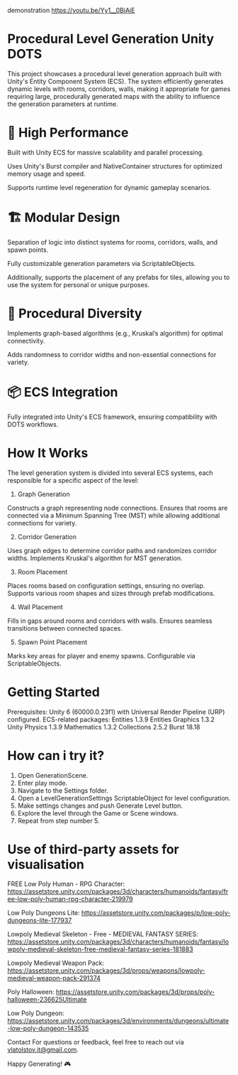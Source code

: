 demonstration https://youtu.be/Yy1__0BiAiE

# Procedural Level Generation Unity DOTS
This project showcases a procedural level generation approach built with Unity's Entity Component System (ECS). The system efficiently generates dynamic levels with rooms, corridors, walls, making it appropriate for games requiring large, procedurally generated maps with the ability to influence the generation parameters at runtime.


# 🚀 High Performance

Built with Unity ECS for massive scalability and parallel processing.

Uses Unity's Burst compiler and NativeContainer structures for optimized memory usage and speed. 

Supports runtime level regeneration for dynamic gameplay scenarios.

# 🏗 Modular Design

Separation of logic into distinct systems for rooms, corridors, walls, and spawn points.

Fully customizable generation parameters via ScriptableObjects. 

Additionally, supports the placement of any prefabs for tiles, allowing you to use the system for personal or unique purposes.

# 🔄 Procedural Diversity

Implements graph-based algorithms (e.g., Kruskal’s algorithm) for optimal connectivity.

Adds randomness to corridor widths and non-essential connections for variety.

# 📦 ECS Integration

Fully integrated into Unity's ECS framework, ensuring compatibility with DOTS workflows.




# How It Works

The level generation system is divided into several ECS systems, each responsible for a specific aspect of the level:

1. Graph Generation

Constructs a graph representing node connections.
Ensures that rooms are connected via a Minimum Spanning Tree (MST) while allowing additional connections for variety.

2. Corridor Generation

Uses graph edges to determine corridor paths and randomizes corridor widths.
Implements Kruskal's algorithm for MST generation.

3. Room Placement

Places rooms based on configuration settings, ensuring no overlap.
Supports various room shapes and sizes through prefab modifications.

4. Wall Placement

Fills in gaps around rooms and corridors with walls.
Ensures seamless transitions between connected spaces.

5. Spawn Point Placement

Marks key areas for player and enemy spawns.
Configurable via ScriptableObjects.

# Getting Started
Prerequisites:
Unity 6 (60000.0.23f1) with Universal Render Pipeline (URP) configured.
ECS-related packages:
Entities 1.3.9
Entities Graphics 1.3.2
Unity Physics 1.3.9
Mathematics 1.3.2
Collections 2.5.2
Burst 18.18

# How can i try it?
1. Open GenerationScene.
2. Enter play mode.
3. Navigate to the Settings folder.
4. Open a LevelGenerationSettings ScriptableObject for level configuration.
5. Make settings changes and push Generate Level button.
6. Explore the level through the Game or Scene windows.
7. Repeat from step number 5.

# Use of third-party assets for visualisation

FREE Low Poly Human - RPG Character: https://assetstore.unity.com/packages/3d/characters/humanoids/fantasy/free-low-poly-human-rpg-character-219979

Low Poly Dungeons Lite: https://assetstore.unity.com/packages/p/low-poly-dungeons-lite-177937

Lowpoly Medieval Skeleton - Free - MEDIEVAL FANTASY SERIES: https://assetstore.unity.com/packages/3d/characters/humanoids/fantasy/lowpoly-medieval-skeleton-free-medieval-fantasy-series-181883

Lowpoly Medieval Weapon Pack: https://assetstore.unity.com/packages/3d/props/weapons/lowpoly-medieval-weapon-pack-291374

Poly Halloween: https://assetstore.unity.com/packages/3d/props/poly-halloween-236625Ultimate 

Low Poly Dungeon: https://assetstore.unity.com/packages/3d/environments/dungeons/ultimate-low-poly-dungeon-143535

Contact
For questions or feedback, feel free to reach out via vlatolstov.it@gmail.com.



Happy Generating! 🎮
